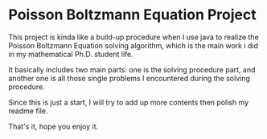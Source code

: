 # Poisson Boltzmann Equation Project
This project is kinda like a build-up procedure when I use java to realize the Poisson Boltzmann Equation solving algorithm, which is the main work i did in my mathematical Ph.D. student life.

It basically includes two main parts: one is the solving procedure part, and another one is all those single problems I encountered during the solving procedure.

Since this is just a start, I will try to add up more contents then polish my readme file.

That's it, hope you enjoy it.
